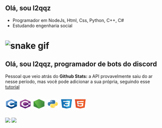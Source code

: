 ## Olá, sou l2qqz
- Programador em NodeJs, Html, Css, Python, C++, C#
- Estudando engenharia social

# ![snake gif](https://github.com/your-user-name/your-user-name/blob/output/github-contribution-grid-snake.gif)

## Olá, sou l2qqz, programador de bots do discord

Pessoal que veio atrás do **Github Stats:** a API provavelmente saiu do ar nesse período,
mas você pode adicionar a sua própria, seguindo esse [tutorial](https://github.com/anuraghazra/github-readme-stats/blob/master/readme.md#deploy-on-your-own-vercel-instance)

<div style="display: inline_block"><br>
<img align="center" alt="l2qqz-Cplusplus" height="30" width="40" src="https://raw.githubusercontent.com/devicons/devicon/master/icons/cplusplus/cplusplus-original.svg">
<img align="center" alt="l2qqz-Csharp" height="30" width="40" src="https://raw.githubusercontent.com/devicons/devicon/master/icons/csharp/csharp-original.svg">
<img align="center" alt="l2qqz-Nodejs" height="30" width="40" src="https://raw.githubusercontent.com/devicons/devicon/master/icons/nodejs/nodejs-original.svg">
<img align="center" alt="l2qqz-Python" height="30" width="40" src="https://raw.githubusercontent.com/devicons/devicon/master/icons/python/python-original.svg">
<img align="center" alt="l2qqz-CSS" height="30" width="40" src="https://raw.githubusercontent.com/devicons/devicon/master/icons/css3/css3-original.svg">
<img align="center" alt="l2qqz-HTML" height="30" width="40" src="https://raw.githubusercontent.com/devicons/devicon/master/icons/html5/html5-original.svg">
</div>
  
  ##
 
<div> 
 	<a href="https://www.twitch.tv/l2qqz" target="_blank"><img src="https://img.shields.io/badge/Twitch-9146FF?style=for-the-badge&logo=twitch&logoColor=white" target="_blank"></a>
 <a href="https://discord.gg/q8P5fMP2aU" target="_blank"><img src="https://img.shields.io/badge/Discord-7289DA?style=for-the-badge&logo=discord&logoColor=white" target="_blank"></a>
  
</div>

